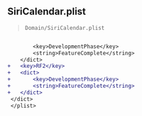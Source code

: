 ## SiriCalendar.plist

> `Domain/SiriCalendar.plist`

```diff

 		<key>DevelopmentPhase</key>
 		<string>FeatureComplete</string>
 	</dict>
+	<key>RF2</key>
+	<dict>
+		<key>DevelopmentPhase</key>
+		<string>FeatureComplete</string>
+	</dict>
 </dict>
 </plist>
 

```
